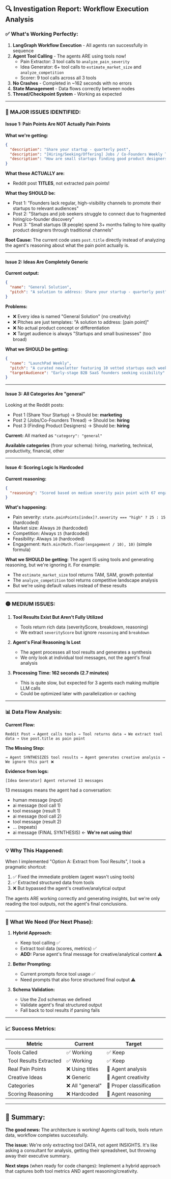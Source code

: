 ## 🔍 **Investigation Report: Workflow Execution Analysis**

### ✅ **What's Working Perfectly:**

1. **LangGraph Workflow Execution** - All agents ran successfully in sequence
2. **Agent Tool Calling** - The agents ARE using tools now!
   - Pain Extractor: 3 tool calls to `analyze_pain_severity`
   - Idea Generator: 6+ tool calls to `estimate_market_size` and `analyze_competition`
   - Scorer: 9 tool calls across all 3 tools
3. **No Crashes** - Completed in ~162 seconds with no errors
4. **State Management** - Data flows correctly between nodes
5. **Thread/Checkpoint System** - Working as expected

---

### 🔴 **MAJOR ISSUES IDENTIFIED:**

#### **Issue 1: Pain Points Are NOT Actually Pain Points**

**What we're getting:**

```json
{
  "description": "Share your startup - quarterly post",
  "description": "[Hiring/Seeking/Offering] Jobs / Co-Founders Weekly Thread",
  "description": "How are small startups finding good product designers?"
}
```

**What these ACTUALLY are:**

- Reddit post **TITLES**, not extracted pain points!

**What they SHOULD be:**

- Post 1: "Founders lack regular, high-visibility channels to promote their startups to relevant audiences"
- Post 2: "Startups and job seekers struggle to connect due to fragmented hiring/co-founder discovery"
- Post 3: "Small startups (8 people) spend 3+ months failing to hire quality product designers through traditional channels"

**Root Cause:** The current code uses `post.title` directly instead of analyzing the agent's reasoning about what the pain point actually is.

---

#### **Issue 2: Ideas Are Completely Generic**

**Current output:**

```json
{
  "name": "General Solution",
  "pitch": "A solution to address: Share your startup - quarterly post"
}
```

**Problems:**

- ❌ Every idea is named "General Solution" (no creativity)
- ❌ Pitches are just templates: "A solution to address: [pain point]"
- ❌ No actual product concept or differentiation
- ❌ Target audience is always "Startups and small businesses" (too broad)

**What we SHOULD be getting:**

```json
{
  "name": "LaunchPad Weekly",
  "pitch": "A curated newsletter featuring 10 vetted startups each week, distributed to 50K+ investors and early adopters",
  "targetAudience": "Early-stage B2B SaaS founders seeking visibility"
}
```

---

#### **Issue 3: All Categories Are "general"**

Looking at the Reddit posts:

- Post 1 (Share Your Startup) → Should be: **marketing**
- Post 2 (Jobs/Co-Founders Thread) → Should be: **hiring**
- Post 3 (Finding Product Designers) → Should be: **hiring**

**Current:** All marked as `"category": "general"`

**Available categories** (from your schema): hiring, marketing, technical, productivity, financial, other

---

#### **Issue 4: Scoring Logic Is Hardcoded**

**Current reasoning:**

```json
{
  "reasoning": "Scored based on medium severity pain point with 67 engagement"
}
```

**What's happening:**

- Pain severity: `state.painPoints[index]?.severity === "high" ? 25 : 15` (hardcoded)
- Market size: Always `20` (hardcoded)
- Competition: Always `15` (hardcoded)
- Feasibility: Always `10` (hardcoded)
- Engagement: `Math.min(Math.floor(engagement / 10), 10)` (simple formula)

**What we SHOULD be getting:**
The agent IS using tools and generating reasoning, but we're ignoring it. For example:

- The `estimate_market_size` tool returns TAM, SAM, growth potential
- The `analyze_competition` tool returns competitive landscape analysis
- But we're using default values instead of these results

---

### 🟡 **MEDIUM ISSUES:**

1. **Tool Results Exist But Aren't Fully Utilized**
   - Tools return rich data (severityScore, breakdown, reasoning)
   - We extract `severityScore` but ignore `reasoning` and `breakdown`
2. **Agent's Final Reasoning Is Lost**

   - The agent processes all tool results and generates a synthesis
   - We only look at individual tool messages, not the agent's final analysis

3. **Processing Time: 162 seconds (2.7 minutes)**
   - This is quite slow, but expected for 3 agents each making multiple LLM calls
   - Could be optimized later with parallelization or caching

---

### 📊 **Data Flow Analysis:**

**Current Flow:**

```
Reddit Post → Agent calls tools → Tool returns data → We extract tool data → Use post.title as pain point
```

**The Missing Step:**

```
→ Agent SYNTHESIZES tool results → Agent generates creative analysis → We ignore this part ❌
```

**Evidence from logs:**

```
[Idea Generator] Agent returned 13 messages
```

13 messages means the agent had a conversation:

- human message (input)
- ai message (tool call 1)
- tool message (result 1)
- ai message (tool call 2)
- tool message (result 2)
- ... (repeats)
- ai message (FINAL SYNTHESIS) ← **We're not using this!**

---

### 💡 **Why This Happened:**

When I implemented "Option A: Extract from Tool Results", I took a pragmatic shortcut:

1. ✅ Fixed the immediate problem (agent wasn't using tools)
2. ✅ Extracted structured data from tools
3. ❌ But bypassed the agent's creative/analytical output

The agents ARE working correctly and generating insights, but we're only reading the tool outputs, not the agent's final conclusions.

---

### 🎯 **What We Need (For Next Phase):**

1. **Hybrid Approach:**

   - Keep tool calling ✅
   - Extract tool data (scores, metrics) ✅
   - **ADD:** Parse agent's final message for creative/analytical content ⚠️

2. **Better Prompting:**

   - Current prompts force tool usage ✅
   - Need prompts that also force structured final output ⚠️

3. **Schema Validation:**
   - Use the Zod schemas we defined
   - Validate agent's final structured output
   - Fall back to tool results if parsing fails

---

### 📈 **Success Metrics:**

| Metric                 | Current          | Target                   |
| ---------------------- | ---------------- | ------------------------ |
| Tools Called           | ✅ Working       | ✅ Keep                  |
| Tool Results Extracted | ✅ Working       | ✅ Keep                  |
| Real Pain Points       | ❌ Using titles  | 🎯 Agent analysis        |
| Creative Ideas         | ❌ Generic       | 🎯 Agent creativity      |
| Categories             | ❌ All "general" | 🎯 Proper classification |
| Scoring Reasoning      | ❌ Hardcoded     | 🎯 Agent reasoning       |

---

## 🏁 **Summary:**

**The good news:** The architecture is working! Agents call tools, tools return data, workflow completes successfully.

**The issue:** We're only extracting tool DATA, not agent INSIGHTS. It's like asking a consultant for analysis, getting their spreadsheet, but throwing away their executive summary.

**Next steps** (when ready for code changes): Implement a hybrid approach that captures both tool metrics AND agent reasoning/creativity.
